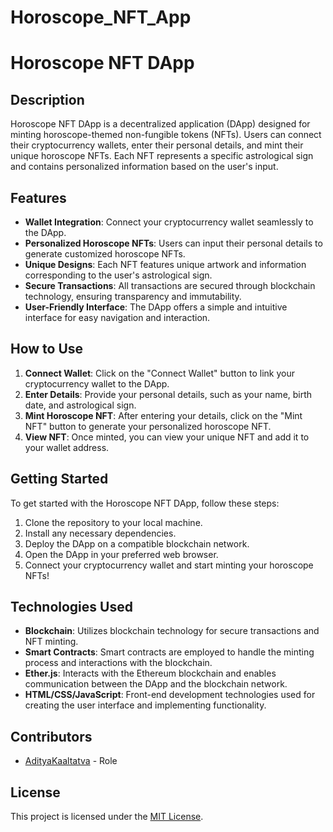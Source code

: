 # Horoscope_NFT_App


# Horoscope NFT DApp

## Description

Horoscope NFT DApp is a decentralized application (DApp) designed for minting horoscope-themed non-fungible tokens (NFTs). Users can connect their cryptocurrency wallets, enter their personal details, and mint their unique horoscope NFTs. Each NFT represents a specific astrological sign and contains personalized information based on the user's input.

## Features

- **Wallet Integration**: Connect your cryptocurrency wallet seamlessly to the DApp.
- **Personalized Horoscope NFTs**: Users can input their personal details to generate customized horoscope NFTs.
- **Unique Designs**: Each NFT features unique artwork and information corresponding to the user's astrological sign.
- **Secure Transactions**: All transactions are secured through blockchain technology, ensuring transparency and immutability.
- **User-Friendly Interface**: The DApp offers a simple and intuitive interface for easy navigation and interaction.

## How to Use

1. **Connect Wallet**: Click on the "Connect Wallet" button to link your cryptocurrency wallet to the DApp.
2. **Enter Details**: Provide your personal details, such as your name, birth date, and astrological sign.
3. **Mint Horoscope NFT**: After entering your details, click on the "Mint NFT" button to generate your personalized horoscope NFT.
4. **View NFT**: Once minted, you can view your unique NFT and add it to your wallet address.

## Getting Started

To get started with the Horoscope NFT DApp, follow these steps:

1. Clone the repository to your local machine.
2. Install any necessary dependencies.
3. Deploy the DApp on a compatible blockchain network.
4. Open the DApp in your preferred web browser.
5. Connect your cryptocurrency wallet and start minting your horoscope NFTs!

## Technologies Used

- **Blockchain**: Utilizes blockchain technology for secure transactions and NFT minting.
- **Smart Contracts**: Smart contracts are employed to handle the minting process and interactions with the blockchain.
- **Ether.js**: Interacts with the Ethereum blockchain and enables communication between the DApp and the blockchain network.
- **HTML/CSS/JavaScript**: Front-end development technologies used for creating the user interface and implementing functionality.

## Contributors

- [AdityaKaaltatva](link-to-github-profile) - Role

## License

This project is licensed under the [MIT License](LICENSE).
